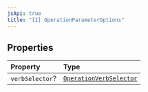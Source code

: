 ```yaml
---
jsApi: true
title: "[I] OperationParameterOptions"
---
```


## Properties

| Property        | Type                                                     |
| :-------------- | :------------------------------------------------------- |
| `verbSelector`? | [`OperationVerbSelector`](Type.OperationVerbSelector.md) |
